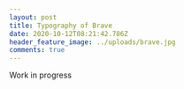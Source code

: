 ```yaml
---
layout: post
title: Typography of Brave
date: 2020-10-12T08:21:42.786Z
header_feature_image: ../uploads/brave.jpg
comments: true
---
```

Work in progress